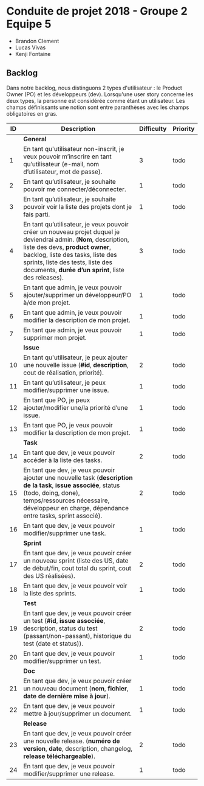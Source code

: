 # Conduite de projet 2018 - Groupe 2 Equipe 5

* Brandon Clement
* Lucas Vivas
* Kenji Fontaine

## Backlog

Dans notre backlog, nous distinguons 2 types d'utilisateur : le Product Owner (PO) et les développeurs (dev). Lorsqu'une user story concerne les deux types, la personne est considérée comme étant un utilisateur. Les champs définissants une notion sont entre 
paranthèses avec les champs obligatoires en gras. 

| ID | Description | Difficulty | Priority |
|----|-------------|------------|----------|
|    | **General** |            |          |
|  1 | En tant qu'utilisateur non-inscrit, je veux pouvoir m’inscrire en tant qu’utilisateur (e-mail, nom d’utilisateur, mot de passe).            | 3 | todo |
|  2 | En tant qu’utilisateur, je souhaite pouvoir me connecter/déconnecter. | 1 | todo |
|  3 | En tant qu’utilisateur, je souhaite pouvoir voir la liste des projets dont je fais parti. | 1 | todo |
|  4 | En tant qu’utilisateur, je veux pouvoir créer un nouveau projet duquel je deviendrai admin. (**Nom**, description, liste des devs, **product owner**, backlog, liste des tasks, liste des sprints, liste des tests, liste des documents, **durée d’un sprint**, liste des releases). | 3 | todo |
|  5 | En tant que admin, je veux pouvoir ajouter/supprimer un développeur/PO à/de mon projet. | 1 | todo |
|  6 | En tant que admin, je veux pouvoir modifier la description de mon projet. | 1 | todo |
|  7 | En tant que admin, je veux pouvoir supprimer mon projet. | 1 | todo |
|    | **Issue** |	|	|
| 10 | En tant qu'utilisateur, je peux ajouter une nouvelle issue (**#id**, **description**, cout de réalisation, priorité). | 2 | todo |
| 11 | En tant qu’utilisateur, je peux modifier/supprimer une issue. | 1 | todo |
| 12 | En tant que PO, je peux ajouter/modifier une/la priorité d’une issue. | 1 | todo |
| 13 | En tant que PO, je veux pouvoir modifier la description de mon projet. | 1 | todo |
|    | **Task** |    |    |
| 14 | En tant que dev, je veux pouvoir accéder à la liste des tasks. | 2 | todo |
| 15 | En tant que dev, je veux pouvoir ajouter une nouvelle task (**description de la task**, **issue associée**, status (todo, doing, done), temps/ressources nécessaire, développeur en charge, dépendance entre tasks, sprint associé). | 2 | todo |
| 16 | En tant que dev, je veux pouvoir modifier/supprimer une task. | 1 | todo |
|    | **Sprint** |    |    |
| 17 | En tant que dev, je veux pouvoir créer un nouveau sprint (liste des US, date de début/fin, cout total du sprint, cout des US réalisées). | 2 | todo |
| 18 | En tant que dev, je veux pouvoir voir la liste des sprints. | 1 | todo |
|    | **Test** |    |    |
| 19 | En tant que dev, je veux pouvoir créer un test (**#id**, **issue associée**, description, status du test (passant/non-passant), historique du test (date et status)). | 2 | todo |
| 20 | En tant que dev, je veux pouvoir modifier/supprimer un test. | 1 | todo |
|    | **Doc** |    |    |
| 21 | En tant que dev, je veux pouvoir créer un nouveau document (**nom**, **fichier**, **date de dernière mise à jour**). | 1 | todo |
| 22 | En tant que dev, je veux pouvoir mettre à jour/supprimer un document. | 1 | todo |
|    | **Release** |    |    |
| 23 | En tant que dev, je veux pouvoir créer une nouvelle release. (**numéro de version**, **date**, description, changelog, **release téléchargeable**). | 2 | todo |
| 24 | En tant que dev, je veux pouvoir modifier/supprimer une release. | 1 | todo |
